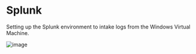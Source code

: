 # Splunk

Setting up the Splunk environment to intake logs from the Windows Virtual Machine.

![image](https://github.com/user-attachments/assets/29d2a3e9-6bc8-4b62-aeb7-d22d7527e7e0)
